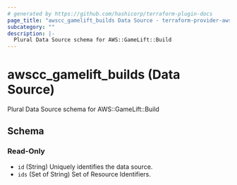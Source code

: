 ```yaml
---
# generated by https://github.com/hashicorp/terraform-plugin-docs
page_title: "awscc_gamelift_builds Data Source - terraform-provider-awscc"
subcategory: ""
description: |-
  Plural Data Source schema for AWS::GameLift::Build
---
```


# awscc_gamelift_builds (Data Source)

Plural Data Source schema for AWS::GameLift::Build



<!-- schema generated by tfplugindocs -->
## Schema

### Read-Only

- `id` (String) Uniquely identifies the data source.
- `ids` (Set of String) Set of Resource Identifiers.

